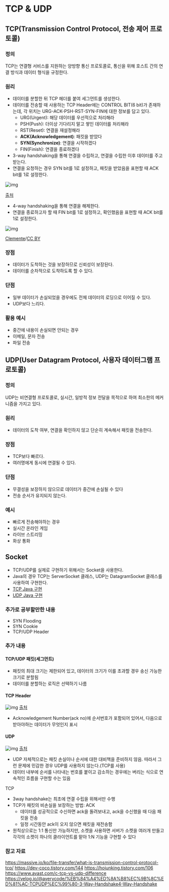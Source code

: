 # TCP & UDP

## TCP(Transmission Control Protocol, 전송 제어 프로토콜)

### 정의

TCP는 연결형 서비스를 지원하는 양방향 통신 프로토콜로, 통신을 위해 호스트 간의 연결 방식과 데이터 형식을 규정한다.

### 원리

* 데이터를 분할한 뒤 TCP 헤더를 붙여 세그먼트를 생성한다.
* 데이터를 전송할 때 사용하는 TCP Header에는 CONTROL BIT(6 bit)가 존재하는데, 각 위치는 URG-ACK-PSH-RST-SYN-FIN에 대한 정보를 담고 있다.
  * URG(Urgent): 해당 데이터를 우선적으로 처리해라
  * PSH(Push): 더이상 기다리지 말고 쌓인 데이터를 처리해라
  * RST(Reset): 연결을 재설정해라
  * **ACK(Acknowledgement)**: 패킷을 받았다
  * **SYN(Synchronize)**: 연결을 시작하겠다
  * FIN(Finish): 연결을 종료하겠다
* 3-way handshaking을 통해 연결을 수립하고, 연결을 수립한 이후 데이터를 주고받는다.
* 연결을 요청하는 경우 SYN bit를 1로 설정하고, 패킷을 받았음을 표현할 때 ACK bit를 1로 설정한다.

![img](../Network/img/3-way-handshake.jpg)

[출처](https://workat.tech/core-cs/tutorial/tcp-three-way-handshake-in-computer-networks-yoo7331910lh)

* 4-way handshaking을 통해 연결을 해제한다.
* 연결을 종료하고자 할 때 FIN bit를 1로 설정하고, 확인했음을 표현할 때 ACK bit를 1로 설정한다.

![img](../Network/img/4-way-handshake.svg)

[Clemente](https://secure.wikimedia.org/wikipedia/commons/wiki/File:Fin\_de\_conexi%C3%B3n\_TCP.svg)/[CC BY](https://commons.wikimedia.org/w/index.php?curid=15294601)

### 장점

* 데이터가 도착하는 것을 보장하므로 신뢰성이 보장된다.
* 데이터를 순차적으로 도착하도록 할 수 있다.

### 단점

* 일부 데이터가 손실되었을 경우에도 전체 데이터의 로딩으로 이어질 수 있다.
* UDP보다 느리다.

### 활용 예시

* 중간에 내용이 손실되면 안되는 경우
* 이메일, 문자 전송
* 파일 전송

## UDP(User Datagram Protocol, 사용자 데이터그램 프로토콜)

### 정의

UDP는 비연결형 프로토콜로, 실시간, 일방적 정보 전달을 목적으로 하여 최소한의 메커니즘을 가지고 있다.

### 원리

* 데이터의 도착 여부, 연결을 확인하지 않고 단순히 계속해서 패킷을 전송한다.

### 장점

* TCP보다 빠르다.
* 여러명에게 동시에 연결될 수 있다.

### 단점

* 무결성을 보장하지 않으므로 데이터가 중간에 손실될 수 있다
* 전송 순서가 유지되지 않는다.

### 예시

* 빠르게 전송해야하는 경우
* 실시간 온라인 게임
* 라이브 스트리밍
* 화상 통화

## Socket

* TCP/UDP를 실제로 구현하기 위해서는 Socket을 사용한다.
* Java의 경우 TCP는 ServerSocket 클래스, UDP는 DatagramSocket 클래스를 사용하여 구현한다.
* [TCP Java 구현](https://woolbro.tistory.com/29)
* [UDP Java 구현](https://woolbro.tistory.com/30)

### 추가로 공부할만한 내용

* SYN Flooding
* SYN Cookie
* TCP/UDP Header

### 추가 내용

#### TCP/UDP 패킷(세그먼트)

* 패킷의 최대 크기는 제한되어 있고, 데이터의 크기가 이를 초과할 경우 송신 가능한 크기로 분할됨
* 데이터를 분할하는 로직은 선택하기 나름

#### TCP Header

![img](../Network/img/tcp\_header.jpg) [출처](http://www.ktword.co.kr/test/view/view.php?m\_temp1=1889)

* Acknowledgement Number(ack no)에 순서번호가 포함되어 있어서, 다음으로 받아야하는 데이터가 무엇인지 표시

#### UDP

![img](../Network/img/udp\_header.jpeg) [출처](http://www.ktword.co.kr/test/view/view.php?m\_temp1=323)

* UDP 자체적으로는 패킷 손실이나 순서에 대한 대비책을 준비하지 않음. 따라서 그런 문제에 민감한 경우 UDP를 사용하지 않는다.(TCP를 사용)
* 데이터 내부에 순서를 나타내는 번호를 붙이고 감소하는 경우에는 버리는 식으로 연속적인 흐름을 구현할 수는 있음

TCP

* 3way handshake는 최초에 연결 수립을 위해서만 수행
* TCP가 패킷의 비손실을 보장하는 방법: ACK
  * 데이터를 성공적으로 수신하면 ack을 돌려보내고, ack을 수신했을 때 다음 패킷을 전송
  * 일정 시간동안 ack이 오지 않으면 패킷을 재전송함
* 원칙상으로는 1:1 통신만 가능하지만, 소켓을 사용하면 서버가 소켓을 여러개 만들고 각각의 소켓이 하나의 클라이언트를 맡아 1:N 기능을 구현할 수 있다

### 참고 자료

https://massive.io/ko/file-transfer/what-is-transmission-control-protocol-tcp/ https://dev-coco.tistory.com/144 https://hojunking.tistory.com/106 https://www.avast.com/c-tcp-vs-udp-difference https://velog.io/@averycode/%EB%84%A4%ED%8A%B8%EC%9B%8C%ED%81%AC-TCPUDP%EC%99%80-3-Way-Handshake4-Way-Handshake
